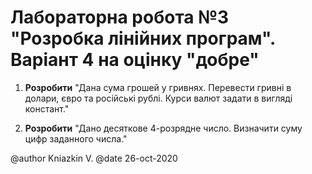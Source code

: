 # Лабораторна робота №3 "Розробка лінійних програм". Варіант 4 на оцінку "добре"

1. **Розробити** "Дана сума грошей у гривнях. Перевести гривні в долари, євро та російські рублі. Курси валют задати в вигляді констант."

2. **Розробити** "Дано десяткове 4-розрядне число. Визначити суму цифр заданного числа."

@author Kniazkin V.
@date 26-oct-2020
